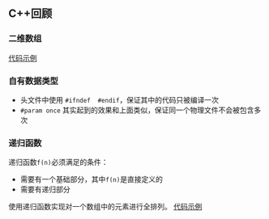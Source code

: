 ## C++回顾

### 二维数组
[代码示例](../code/DSAA/make2dArray.cpp)

### 自有数据类型

- 头文件中使用 `#ifndef  #endif`，保证其中的代码只被编译一次
- `#param once` 其实起到的效果和上面类似，保证同一个物理文件不会被包含多次




### 递归函数
递归函数`f(n)`必须满足的条件：
- 需要有一个基础部分，其中`f(n)`是直接定义的
- 需要有递归部分

使用递归函数实现对一个数组中的元素进行全排列。
[代码示例](../code/DSAA/permutation.cpp)

